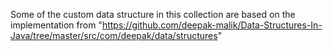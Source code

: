 Some of the custom data structure in this collection are based on the implementation 
from "https://github.com/deepak-malik/Data-Structures-In-Java/tree/master/src/com/deepak/data/structures"
